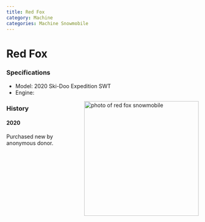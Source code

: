 ```yaml
---
title: Red Fox
category: Machine
categories: Machine Snowmobile
---
```

# Red Fox
### Specifications

- Model: 2020 Ski-Doo Expedition SWT
- Engine:

<img src="/History/img/2020%20RedFox%20Skandic.jpg" alt="photo of red fox snowmobile" width="300px" align="right">

### History

#### 2020

Purchased new by anonymous donor.